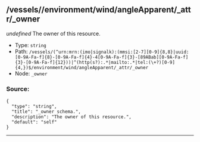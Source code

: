 ## /vessels/<RegExp>/environment/wind/angleApparent/_attr/_owner

*undefined*
The owner of this resource.

* Type: `string`
* Path: `/vessels/(^urn:mrn:(imo|signalk):(mmsi:[2-7][0-9]{8,8}|uuid:[0-9A-Fa-f]{8}-[0-9A-Fa-f]{4}-4[0-9A-Fa-f]{3}-[89ABab][0-9A-Fa-f]{3}-[0-9A-Fa-f]{12}))|^(http(s?):.*|mailto:.*|tel:(\+?)[0-9]{4,})$/environment/wind/angleApparent/_attr/_owner`
* Node: `_owner`

### Source:
```
{
  "type": "string",
  "title": "_owner schema.",
  "description": "The owner of this resource.",
  "default": "self"
}
```

---
